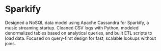 # Sparkify
Designed a NoSQL data model using Apache Cassandra for Sparkify, a music streaming startup. Cleaned CSV logs with Python, modeled denormalized tables based on analytical queries, and built ETL scripts to load data. Focused on query-first design for fast, scalable lookups without joins.

